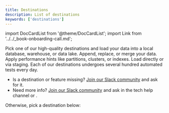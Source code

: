 ```yaml
---
title: Destinations
description: List of destinations
keywords: ['destinations']
---
```

import DocCardList from '@theme/DocCardList';
import Link from '../../_book-onboarding-call.md';

Pick one of our high-quality destinations and load your data into a local database, warehouse, or data lake. Append, replace, or merge your data. Apply performance hints like partitions, clusters, or indexes. Load directly or via staging. Each of our destinations undergoes several hundred automated tests every day.

* Is a destination or feature missing? [Join our Slack community](https://dlthub.com/community) and ask for it.
* Need more info? [Join our Slack community](https://dlthub.com/community) and ask in the tech help channel or <Link/>.

Otherwise, pick a destination below:

<DocCardList />
